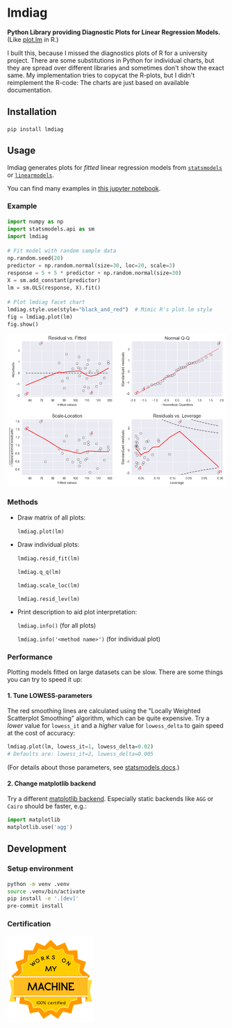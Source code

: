 # lmdiag

**Python Library providing Diagnostic Plots for Linear Regression Models.** (Like
[plot.lm](https://www.rdocumentation.org/packages/stats/versions/3.5.0/topics/plot.lm)
in R.)

I built this, because I missed the diagnostics plots of R for a university project.
There are some substitutions in Python for individual charts, but they are spread over
different libraries and sometimes don't show the exact same. My implementation tries to
copycat the R-plots, but I didn't reimplement the R-code: The charts are just based on
available documentation.

## Installation

`pip install lmdiag`

## Usage

lmdiag generates plots for _fitted_ linear regression models from
[`statsmodels`](https://www.statsmodels.org/stable/index.html) or
[`linearmodels`](https://bashtage.github.io/linearmodels/doc/index.html).

You can find many examples in
[this jupyter notebook](https://github.com/dynobo/lmdiag/blob/master/example.ipynb).

### Example

```python
import numpy as np
import statsmodels.api as sm
import lmdiag

# Fit model with random sample data
np.random.seed(20)
predictor = np.random.normal(size=30, loc=20, scale=3)
response = 5 + 5 * predictor + np.random.normal(size=30)
X = sm.add_constant(predictor)
lm = sm.OLS(response, X).fit()

# Plot lmdiag facet chart
lmdiag.style.use(style="black_and_red")  # Mimic R's plot.lm style
fig = lmdiag.plot(lm)
fig.show()
```

![image](https://raw.githubusercontent.com/dynobo/lmdiag/master/example.png)

### Methods

- Draw matrix of all plots:

  `lmdiag.plot(lm)`

- Draw individual plots:

  `lmdiag.resid_fit(lm)`

  `lmdiag.q_q(lm)`

  `lmdiag.scale_loc(lm)`

  `lmdiag.resid_lev(lm)`

- Print description to aid plot interpretation:

  `lmdiag.info()` (for all plots)

  `lmdiag.info('<method name>')` (for individual plot)

### Performance

Plotting models fitted on large datasets can be slow. There are some things you can try
to speed it up:

#### 1. Tune LOWESS-parameters

The red smoothing lines are calculated using the "Locally Weighted Scatterplot
Smoothing" algorithm, which can be quite expensive. Try a _lower_ value for `lowess_it`
and a _higher_ value for `lowess_delta` to gain speed at the cost of accuracy:

```python
lmdiag.plot(lm, lowess_it=1, lowess_delta=0.02)
# Defaults are: lowess_it=2, lowess_delta=0.005
```

(For details about those parameters, see
[statsmodels docs](https://www.statsmodels.org/stable/generated/statsmodels.nonparametric.smoothers_lowess.lowess.html).)

#### 2. Change matplotlib backend

Try a different
[matplotlib backend](https://matplotlib.org/stable/users/explain/figure/backends.html).
Especially static backends like `AGG` or `Cairo` should be faster, e.g.:

```python
import matplotlib
matplotlib.use('agg')
```

## Development

### Setup environment

```sh
python -m venv .venv
source .venv/bin/activate
pip install -e '.[dev]'
pre-commit install
```

### Certification

![image](https://raw.githubusercontent.com/dynobo/lmdiag/master/badge.png)
